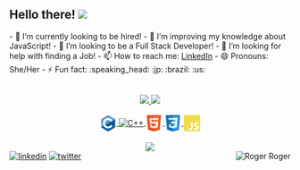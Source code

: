 <h2> Hello there! <img src="https://media.giphy.com/media/7JC7bCJJGj44aBwB8p/giphy.gif" width="50"></h2>
<p>
- 🔭 I’m currently looking to be hired!
- 🌱 I’m improving my knowledge about JavaScript!
- 👯 I’m looking to be a Full Stack Developer! 
- 🤔 I’m looking for help with finding a Job!
- 📫 How to reach me: <a href="https://www.linkedin.com/in/bianca-emi/" target="_blank">LinkedIn</a>
- 😄 Pronouns: She/Her
- ⚡ Fun fact: :speaking_head: :jp: :brazil: :us:
</p>

<!-- [GitHub Stats] -->
<div align="center">
  <br>
  <a href="https://github.com/bemibrando">
  <img height="180em" src="https://github-readme-stats.vercel.app/api?username=bemibrando&show_icons=true&theme=tokyonight&include_all_commits=true&count_private=true"/>
  <img height="180em" src="https://github-readme-stats.vercel.app/api/top-langs/?username=bemibrando&layout=compact&langs_count=8&theme=tokyonight"/>
</div>
  
<!-- [Knowledge] -->  
<div align="center" style="display: inline_block">
  <br>
  <img align="center" alt="C" height="30" src="https://raw.githubusercontent.com/devicons/devicon/master/icons/c/c-original.svg">
  <img align="center" alt="C++" height="30" src="https://raw.githubusercontent.com/jmnote/z-icons/master/svg/cpp.svg">
  <img align="center" alt="HTML5" height="30" src="https://raw.githubusercontent.com/devicons/devicon/master/icons/html5/html5-original.svg">
  <img align="center" alt="CSS 3" height="30" src="https://raw.githubusercontent.com/devicons/devicon/master/icons/css3/css3-original.svg">
  <img align="center" alt="JavaScript" height="30" src="https://raw.githubusercontent.com/devicons/devicon/master/icons/javascript/javascript-plain.svg">
</div>
 
<!-- [GitHub Troohy] -->  
<div align="center">
  <br>
  <img align="center" src="https://github-profile-trophy.vercel.app/?username=bemibrando&theme=algolia&rank=S,AAA,AA,A,B,C,SECRET,UNKNOWN" /> 
</div>
  
<!-- [SocialMedias] -->
<div>
  <a href="https://www.linkedin.com/in/bianca-emi/" target="_blank"><img alt="linkedin" src="https://img.icons8.com/color/96/000000/linkedin.png" target="_blank"/></a>
  <a href="https://twitter.com/bemibrando" target="_blank"><img alt="twitter"/ src="https://img.icons8.com/color/96/000000/twitter-squared.png" target="_blank"></a>
  <img align="right" alt="Roger Roger" height="30" src="https://media.giphy.com/media/xT9DPr4VjeCgeiLoMo/giphy.gif">
</div>
